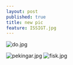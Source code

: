 ```yaml
---
layout: post
published: true
title: new pic
feature: ISSIGT.jpg
---
```

![do.jpg]({{site.baseurl}}/assets/images/posts/do.jpg)

![pekingar.jpg]({{site.baseurl}}/assets/images/posts/pekingar.jpg)
![fisk.jpg]({{site.baseurl}}/assets/images/posts/fisk.jpg)
